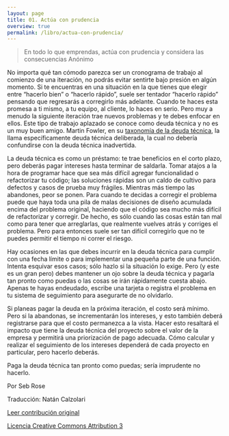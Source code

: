 ```yaml
---
layout: page
title: 01. Actúa con prudencia
overview: true
permalink: /libro/actua-con-prudencia/
---
```


> En todo lo que emprendas, actúa con prudencia y considera las consecuencias
> Anónimo


No importa qué tan cómodo parezca ser un cronograma de trabajo al comienzo de una iteración, no podrás evitar sentirte bajo presión en algún momento. Si te encuentras en una situación en la que tienes que elegir entre “hacerlo bien” o “hacerlo rápido”, suele ser tentador “hacerlo rápido” pensando que regresarás a corregirlo más adelante. Cuando te haces esta promesa a ti mismo, a tu equipo, al cliente, lo haces en serio. Pero muy a menudo la siguiente iteración trae nuevos problemas y te debes enfocar en ellos. Este tipo de trabajo aplazado se conoce como deuda técnica y no es un muy buen amigo. Martin Fowler, en su [taxonomía de la deuda técnica](http://martinfowler.com/bliki/TechnicalDebtQuadrant.html), la llama específicamente deuda técnica deliberada, la cual no debería confundirse con la deuda técnica inadvertida.

La deuda técnica es como un préstamo: te trae beneficios en el corto plazo, pero deberás pagar intereses hasta terminar de saldarla. Tomar atajos a la hora de programar hace que sea más difícil agregar funcionalidad o refactorizar tu código; las soluciones rápidas son un caldo de cultivo para defectos y casos de prueba muy frágiles. Mientras más tiempo las abandones, peor se ponen. Para cuando te decidas a corregir el problema puede que haya toda una pila de malas decisiones de diseño acumulada encima del problema original, haciendo que el código sea mucho más difícil de refactorizar y corregir. De hecho, es sólo cuando las cosas están tan mal como para tener que arreglarlas, que realmente vuelves atrás y corriges el problema. Pero para entonces suele ser tan difícil corregirlo que no te puedes permitir el tiempo ni correr el riesgo.

Hay ocasiones en las que debes incurrir en la deuda técnica para cumplir con una fecha límite o para implementar una pequeña parte de una función. Intenta esquivar esos casos; sólo hazlo si la situación lo exige. Pero (y este es un gran pero) debes mantener un ojo sobre la deuda técnica y pagarla tan pronto como puedas o las cosas se irán rápidamente cuesta abajo. Apenas te hayas endeudado, escribe una tarjeta o registra el problema en tu sistema de seguimiento para asegurarte de no olvidarlo.

Si planeas pagar la deuda en la próxima iteración, el costo será mínimo. Pero si la abandonas, se incrementarán los intereses, y esto también deberá registrarse para que el costo permanezca a la vista. Hacer esto resaltará el impacto que tiene la deuda técnica del proyecto sobre el valor de la empresa y permitirá una priorización de pago adecuada. Cómo calcular y realizar el seguimiento de los intereses dependerá de cada proyecto en particular, pero hacerlo deberás.

Paga la deuda técnica tan pronto como puedas; sería imprudente no hacerlo.

Por Seb Rose

Traducción: Natán Calzolari

[Leer contribución original](http://programmer.97things.oreilly.com/wiki/index.php/Act_with_Prudence)

[Licencia Creative Commons Attribution 3](http://creativecommons.org/licenses/by/3.0/us/deed.es)